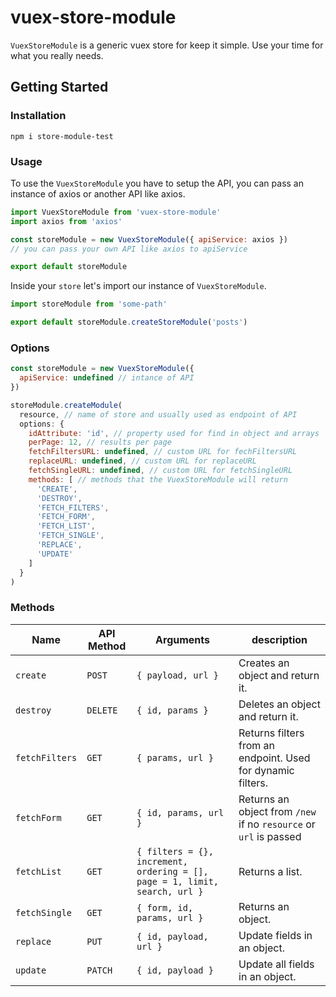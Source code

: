 # vuex-store-module
`VuexStoreModule` is a generic vuex store for keep it simple. Use your time for what you really needs.

## Getting Started

### Installation

```
npm i store-module-test
```

### Usage

To use the `VuexStoreModule` you have to setup the API, you can pass an instance of axios or another API like axios.

```js
import VuexStoreModule from 'vuex-store-module'
import axios from 'axios'

const storeModule = new VuexStoreModule({ apiService: axios })
// you can pass your own API like axios to apiService

export default storeModule
```

Inside your `store` let's import our instance of `VuexStoreModule`.

```js
import storeModule from 'some-path'

export default storeModule.createStoreModule('posts')
```

### Options

```js
const storeModule = new VuexStoreModule({
  apiService: undefined // intance of API
})

storeModule.createModule(
  resource, // name of store and usually used as endpoint of API
  options: {
    idAttribute: 'id', // property used for find in object and arrays
    perPage: 12, // results per page
    fetchFiltersURL: undefined, // custom URL for fechFiltersURL
    replaceURL: undefined, // custom URL for replaceURL
    fetchSingleURL: undefined, // custom URL for fetchSingleURL
    methods: [ // methods that the VuexStoreModule will return
      'CREATE',
      'DESTROY',
      'FETCH_FILTERS',
      'FETCH_FORM',
      'FETCH_LIST',
      'FETCH_SINGLE',
      'REPLACE',
      'UPDATE'
    ]
  }
)
```

### Methods

|  Name | API Method | Arguments | description |
| ------------ | ------------ | ------------ | ------------ |
| `create` | `POST` | `{ payload, url }`  | Creates an object and return it. |
| `destroy` | `DELETE`  | `{ id, params }`  | Deletes an object and return it.  |
| `fetchFilters` | `GET`  | `{ params, url }` | Returns filters from an endpoint. Used for dynamic filters. |
| `fetchForm` | `GET` | `{ id, params, url }` | Returns an object from `/new` if no `resource` or `url` is passed   |
| `fetchList` | `GET` | `{ filters = {}, increment, ordering = [], page = 1, limit, search, url }` | Returns a list. |
| `fetchSingle` | `GET` | `{ form, id, params, url }` | Returns an object. |
| `replace` | `PUT` | `{ id, payload, url }` | Update fields in an object. |
| `update` | `PATCH` | `{ id, payload }` | Update all fields in an object. |
